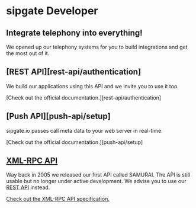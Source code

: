 # sipgate Developer

## Integrate telephony into everything!

We opened up our telephony systems for you to build integrations and get the most out of it.

## [REST API][rest-api/authentication]

We build our applications using this API and we invite you to use it too.

[Check out the official documentation.][rest-api/authentication]

## [Push API][push-api/setup]

sipgate.io passes call meta data to your web server in real-time.

[Check out the official documentation.][push-api/setup]

## [XML-RPC API][xml-rpc-api]

Way back in 2005 we released our first API called SAMURAI. The API is still usable but no longer under active development. We advise you to use our [REST API][rest-api] instead. 

[Check out the XML-RPC API specification.][xml-rpc-api]

[rest-api]: ./rest-api
[push-api]: ./push-api
[xml-rpc-api]: http://www.sipgate.de/static/sipgate.de/downloads/api/sipgate_API.pdf
